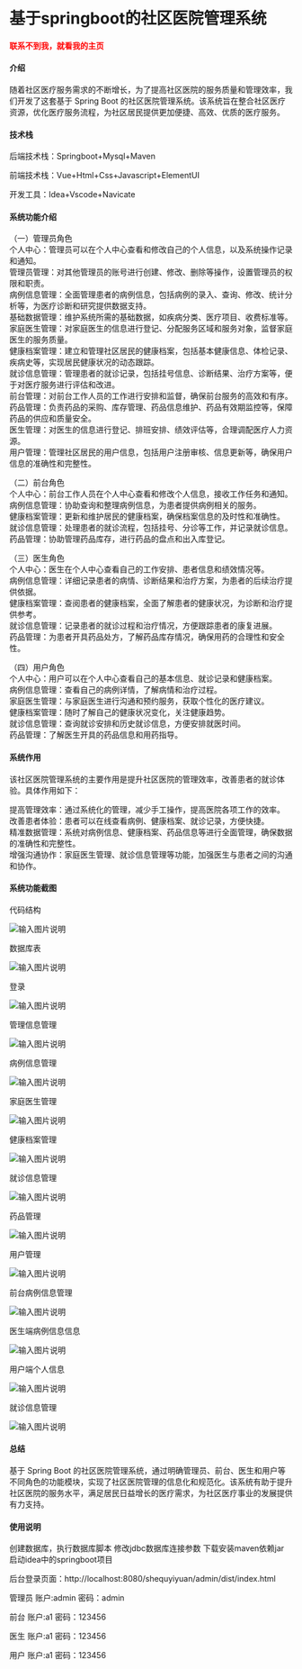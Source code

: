 # 基于springboot的社区医院管理系统

<h4 style='color:red'>联系不到我，就看我的主页 </h4> 
 
#### 介绍

随着社区医疗服务需求的不断增长，为了提高社区医院的服务质量和管理效率，我们开发了这套基于 Spring Boot 的社区医院管理系统。该系统旨在整合社区医疗资源，优化医疗服务流程，为社区居民提供更加便捷、高效、优质的医疗服务。

#### 技术栈

后端技术栈：Springboot+Mysql+Maven

前端技术栈：Vue+Html+Css+Javascript+ElementUI

开发工具：Idea+Vscode+Navicate

#### 系统功能介绍

（一）管理员角色  
个人中心：管理员可以在个人中心查看和修改自己的个人信息，以及系统操作记录和通知。  
管理员管理：对其他管理员的账号进行创建、修改、删除等操作，设置管理员的权限和职责。  
病例信息管理：全面管理患者的病例信息，包括病例的录入、查询、修改、统计分析等，为医疗诊断和研究提供数据支持。  
基础数据管理：维护系统所需的基础数据，如疾病分类、医疗项目、收费标准等。  
家庭医生管理：对家庭医生的信息进行登记、分配服务区域和服务对象，监督家庭医生的服务质量。  
健康档案管理：建立和管理社区居民的健康档案，包括基本健康信息、体检记录、疾病史等，实现居民健康状况的动态跟踪。  
就诊信息管理：管理患者的就诊记录，包括挂号信息、诊断结果、治疗方案等，便于对医疗服务进行评估和改进。  
前台管理：对前台工作人员的工作进行安排和监督，确保前台服务的高效和有序。  
药品管理：负责药品的采购、库存管理、药品信息维护、药品有效期监控等，保障药品的供应和质量安全。  
医生管理：对医生的信息进行登记、排班安排、绩效评估等，合理调配医疗人力资源。  
用户管理：管理社区居民的用户信息，包括用户注册审核、信息更新等，确保用户信息的准确性和完整性。  

（二）前台角色  
个人中心：前台工作人员在个人中心查看和修改个人信息，接收工作任务和通知。  
病例信息管理：协助查询和整理病例信息，为患者提供病例相关的服务。  
健康档案管理：更新和维护居民的健康档案，确保档案信息的及时性和准确性。  
就诊信息管理：处理患者的就诊流程，包括挂号、分诊等工作，并记录就诊信息。  
药品管理：协助管理药品库存，进行药品的盘点和出入库登记。  

（三）医生角色  
个人中心：医生在个人中心查看自己的工作安排、患者信息和绩效情况等。  
病例信息管理：详细记录患者的病情、诊断结果和治疗方案，为患者的后续治疗提供依据。  
健康档案管理：查阅患者的健康档案，全面了解患者的健康状况，为诊断和治疗提供参考。  
就诊信息管理：记录患者的就诊过程和治疗情况，方便跟踪患者的康复进展。  
药品管理：为患者开具药品处方，了解药品库存情况，确保用药的合理性和安全性。  

（四）用户角色  
个人中心：用户可以在个人中心查看自己的基本信息、就诊记录和健康档案。  
病例信息管理：查看自己的病例详情，了解病情和治疗过程。  
家庭医生管理：与家庭医生进行沟通和预约服务，获取个性化的医疗建议。  
健康档案管理：随时了解自己的健康状况变化，关注健康趋势。  
就诊信息管理：查询就诊安排和历史就诊信息，方便安排就医时间。  
药品管理：了解医生开具的药品信息和用药指导。  

#### 系统作用

该社区医院管理系统的主要作用是提升社区医院的管理效率，改善患者的就诊体验。具体作用如下：  

提高管理效率：通过系统化的管理，减少手工操作，提高医院各项工作的效率。  
改善患者体验：患者可以在线查看病例、健康档案、就诊记录，方便快捷。  
精准数据管理：系统对病例信息、健康档案、药品信息等进行全面管理，确保数据的准确性和完整性。  
增强沟通协作：家庭医生管理、就诊信息管理等功能，加强医生与患者之间的沟通和协作。  

#### 系统功能截图

代码结构

![输入图片说明](images/bae241b476a24aa2714ad4ef067934f.png)

数据库表

![输入图片说明](images/50c4f1fce05f55d632096a00b3525b6.png)

登录

![输入图片说明](images/0c9879d76f8b4278c112b8480a4da45.png)

管理信息管理

![输入图片说明](images/890d2fe9edcf4e29427b89c31156ca0.png)

病例信息管理

![输入图片说明](images/8b2300424efd522ba7940161313fb91.png)

家庭医生管理

![输入图片说明](images/9ad311341c0173519f0065d7a34b2eb.png)

健康档案管理

![输入图片说明](images/aaca4901554dc65d4a7f9ee7a9c0d05.png)

就诊信息管理

![输入图片说明](images/e8567ef136a45318723245bcc38c2ad.png)

药品管理

![输入图片说明](images/7f8ff65f84311391e96171b516454d0.png)

用户管理

![输入图片说明](images/ee4a37351d299643fc5abfb0a0c9a90.png)

前台病例信息管理

![输入图片说明](images/79d403491ef6a2227b561d0c03195bc.png)

医生端病例信息信息

![输入图片说明](images/c5a1bc9ca2b9bd226089ea825e25595.png)

用户端个人信息

![输入图片说明](images/bf437ac0c20c4ead4f13d7e9417a079.png)

就诊信息管理

![输入图片说明](images/ea38924773731a9a8fab204d5f25124.png)

#### 总结

基于 Spring Boot 的社区医院管理系统，通过明确管理员、前台、医生和用户等不同角色的功能模块，实现了社区医院管理的信息化和规范化。该系统有助于提升社区医院的服务水平，满足居民日益增长的医疗需求，为社区医疗事业的发展提供有力支持。

#### 使用说明

创建数据库，执行数据库脚本 修改jdbc数据库连接参数 下载安装maven依赖jar 启动idea中的springboot项目

后台登录页面：http://localhost:8080/shequyiyuan/admin/dist/index.html

管理员				账户:admin 		密码：admin

前台				账户:a1 		密码：123456

医生				账户:a1 		密码：123456

用户				账户:a1 		密码：123456